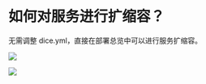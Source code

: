 # 如何对服务进行扩缩容？

无需调整 dice.yml，直接在部署总览中可以进行服务扩缩容。

![](https://terminus-paas.oss-cn-hangzhou.aliyuncs.com/paas-doc/2020/06/01/088abf90-23b3-4631-a861-f6e40dcd4c4d.png)



![](https://terminus-paas.oss-cn-hangzhou.aliyuncs.com/paas-doc/2020/06/01/1559d88c-c8b2-490d-886a-38db6e9a3137.png)